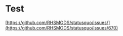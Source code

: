 # Test

[https://github.com/RHSMODS/statusquo/issues/](https://github.com/RHSMODS/statusquo/issues/670)

